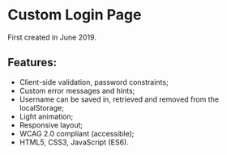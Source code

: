 # Custom Login Page

First created in June 2019.

## Features:
- Client-side validation, password constraints;
- Custom error messages and hints;
- Username can be saved in, retrieved and removed from the localStorage;
- Light animation;
- Responsive layout;
- WCAG 2.0 compliant (accessible);
- HTML5, CSS3, JavaScript (ES6).